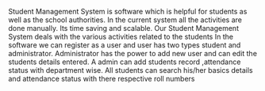 
Student Management System is software which is helpful for students as well as the school
authorities. In the current system all the activities are done manually. Its time saving and
scalable. Our Student Management System deals with the various activities related to the
students
In the software we can register as a user and user has two types student and administrator.
Administrator has the power to add new user and can edit the students details entered. A
admin can add students record ,attendance status with department wise. All students can
search his/her basics details and attendance status with there respective roll numbers

